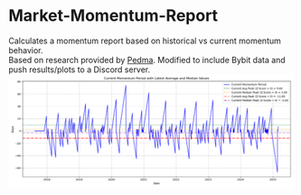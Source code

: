 # Market-Momentum-Report
Calculates a momentum report based on historical vs current momentum behavior.  
Based on research provided by [Pedma](https://pedma7.substack.com/). Modified to include Bybit data and push results/plots to a Discord server.  
![Image](momo.png)

